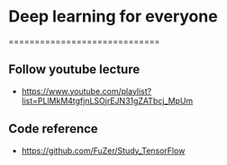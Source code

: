 # Deep learning for everyone
=============================

Follow youtube lecture
-----------------------------
- https://www.youtube.com/playlist?list=PLlMkM4tgfjnLSOjrEJN31gZATbcj_MpUm

Code reference
-----------------------------
- https://github.com/FuZer/Study_TensorFlow

